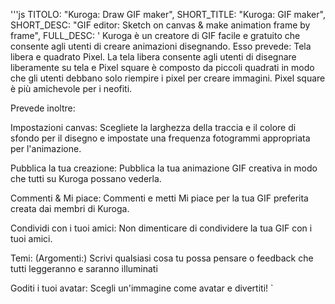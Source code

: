 '''js
  TITOLO: "Kuroga: Draw GIF maker",
  SHORT_TITLE: "Kuroga: GIF maker",
  SHORT_DESC: "GIF editor: Sketch on canvas & make animation frame by frame",
  FULL_DESC: '
  Kuroga è un creatore di GIF facile e gratuito che consente agli utenti di creare animazioni disegnando.
    Esso prevede:
      Tela libera e quadrato Pixel. 
      La tela libera consente agli utenti di disegnare liberamente su tela e Pixel square è composto da piccoli quadrati in modo che gli utenti debbano solo riempire i pixel per creare immagini. 
      Pixel square è più amichevole per i neofiti.

Prevede inoltre:

Impostazioni canvas:
      Scegliete la larghezza della traccia e il colore di sfondo per il disegno e impostate una frequenza fotogrammi appropriata per l'animazione.
      
Pubblica la tua creazione:
      Pubblica la tua animazione GIF creativa in modo che tutti su Kuroga possano vederla.
      
Commenti & Mi piace:
      Commenti e metti Mi piace per la tua GIF preferita creata dai membri di Kuroga.
      
Condividi con i tuoi amici:
      Non dimenticare di condividere la tua GIF con i tuoi amici.
      
Temi: (Argomenti:)
      Scrivi qualsiasi cosa tu possa pensare o feedback che tutti leggeranno e saranno illuminati
      
Goditi i tuoi avatar:
      Scegli un'immagine come avatar e divertiti! 
  `
```
